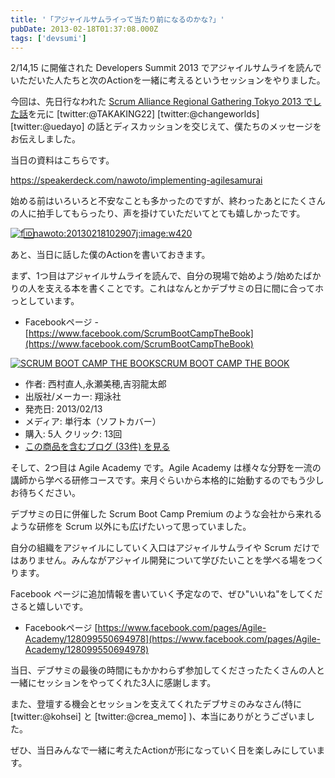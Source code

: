```yaml
---
title: '「アジャイルサムライって当たり前になるのかな?」'
pubDate: 2013-02-18T01:37:08.000Z
tags: ['devsumi']
---
```


2/14,15 に開催された Developers Summit 2013 でアジャイルサムライを読んでいただいた人たちと次のActionを一緒に考えるというセッションをやりました。

今回は、先日行なわれた [Scrum Alliance Regional Gathering Tokyo 2013 でした話](http://d.hatena.ne.jp/nawoto/20130116/1358339085)を元に [twitter:@TAKAKING22] [twitter:@changeworlds] [twitter:@uedayo] の話とディスカッションを交じえて、僕たちのメッセージをお伝えしました。

当日の資料はこちらです。

https://speakerdeck.com/nawoto/implementing-agilesamurai

始める前はいろいろと不安なことも多かったのですが、終わったあとにたくさんの人に拍手してもらったり、声を掛けていただいてとても嬉しかったです。

[![f:id:nawoto:20130218102907j:image:w420](https://cdn-ak.f.st-hatena.com/images/fotolife/n/nawoto/20130218/20130218102907.jpg)](http://f.hatena.ne.jp/nawoto/20130218102907)

あと、当日に話した僕のActionを書いておきます。

まず、1つ目はアジャイルサムライを読んで、自分の現場で始めよう/始めたばかりの人を支える本を書くことです。これはなんとかデブサミの日に間に合ってホっとしています。

- Facebookページ - [https://www.facebook.com/ScrumBootCampTheBook](https://www.facebook.com/ScrumBootCampTheBook)

[![SCRUM BOOT CAMP THE BOOK](https://images-fe.ssl-images-amazon.com/images/I/51q3GMM3rjL._SL160_.jpg)](http://www.amazon.co.jp/exec/obidos/ASIN/4798129712/nawoto07-22/)[SCRUM BOOT CAMP THE BOOK](http://www.amazon.co.jp/exec/obidos/ASIN/4798129712/nawoto07-22/)

- 作者: 西村直人,永瀬美穂,吉羽龍太郎
- 出版社/メーカー: 翔泳社
- 発売日: 2013/02/13
- メディア: 単行本（ソフトカバー）
- 購入: 5人 クリック: 13回
- [この商品を含むブログ (33件) を見る](http://d.hatena.ne.jp/asin/4798129712/nawoto07-22)

そして、2つ目は Agile Academy です。Agile Academy は様々な分野を一流の講師から学べる研修コースです。来月ぐらいから本格的に始動するのでもう少しお待ちください。

デブサミの日に併催した Scrum Boot Camp Premium のような会社から来れるような研修を Scrum 以外にも広げたいって思っていました。

自分の組織をアジャイルにしていく入口はアジャイルサムライや Scrum だけではありません。みんながアジャイル開発について学びたいことを学べる場をつくります。

Facebook ページに追加情報を書いていく予定なので、ぜひ"いいね"をしてくださると嬉しいです。

- Facebookページ [https://www.facebook.com/pages/Agile-Academy/128099550694978](https://www.facebook.com/pages/Agile-Academy/128099550694978)

当日、デブサミの最後の時間にもかかわらず参加してくださったたくさんの人と一緒にセッションをやってくれた3人に感謝します。

また、登壇する機会とセッションを支えてくれたデブサミのみなさん(特に [twitter:@kohsei] と [twitter:@crea_memo] )、本当にありがとうございました。

ぜひ、当日みんなで一緒に考えたActionが形になっていく日を楽しみにしています。
